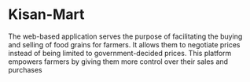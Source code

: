 # Kisan-Mart
The web-based application serves the purpose of facilitating the buying and selling 
of food grains for farmers. It allows them to negotiate prices instead of being limited 
to government-decided prices. This platform empowers farmers by giving them more 
control over their sales and purchases
